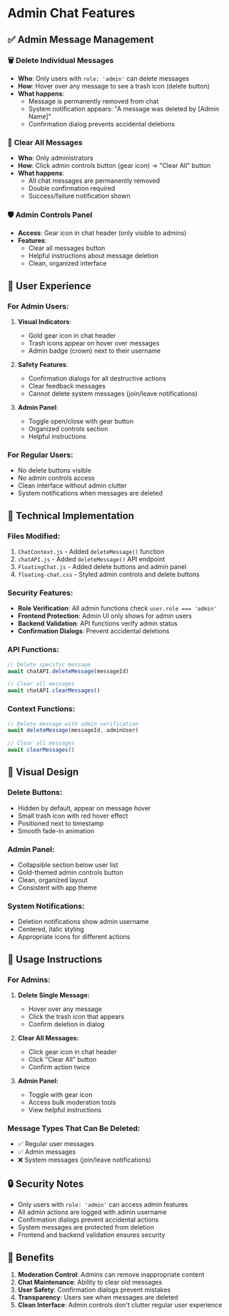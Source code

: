 # Admin Chat Features

## ✅ Admin Message Management

### 🗑️ **Delete Individual Messages**
- **Who**: Only users with `role: 'admin'` can delete messages
- **How**: Hover over any message to see a trash icon (delete button)
- **What happens**: 
  - Message is permanently removed from chat
  - System notification appears: "A message was deleted by [Admin Name]"
  - Confirmation dialog prevents accidental deletions

### 🧹 **Clear All Messages**
- **Who**: Only administrators
- **How**: Click admin controls button (gear icon) → "Clear All" button
- **What happens**:
  - All chat messages are permanently removed
  - Double confirmation required
  - Success/failure notification shown

### 🛡️ **Admin Controls Panel**
- **Access**: Gear icon in chat header (only visible to admins)
- **Features**:
  - Clear all messages button
  - Helpful instructions about message deletion
  - Clean, organized interface

## 🎯 **User Experience**

### **For Admin Users:**
1. **Visual Indicators**:
   - Gold gear icon in chat header
   - Trash icons appear on hover over messages
   - Admin badge (crown) next to their username

2. **Safety Features**:
   - Confirmation dialogs for all destructive actions
   - Clear feedback messages
   - Cannot delete system messages (join/leave notifications)

3. **Admin Panel**:
   - Toggle open/close with gear button
   - Organized controls section
   - Helpful instructions

### **For Regular Users:**
- No delete buttons visible
- No admin controls access
- Clean interface without admin clutter
- System notifications when messages are deleted

## 🔧 **Technical Implementation**

### **Files Modified:**
1. `ChatContext.js` - Added `deleteMessage()` function
2. `chatAPI.js` - Added `deleteMessage()` API endpoint
3. `FloatingChat.js` - Added delete buttons and admin panel
4. `floating-chat.css` - Styled admin controls and delete buttons

### **Security Features:**
- **Role Verification**: All admin functions check `user.role === 'admin'`
- **Frontend Protection**: Admin UI only shows for admin users
- **Backend Validation**: API functions verify admin status
- **Confirmation Dialogs**: Prevent accidental deletions

### **API Functions:**
```javascript
// Delete specific message
await chatAPI.deleteMessage(messageId)

// Clear all messages  
await chatAPI.clearMessages()
```

### **Context Functions:**
```javascript
// Delete message with admin verification
await deleteMessage(messageId, adminUser)

// Clear all messages
await clearMessages()
```

## 🎨 **Visual Design**

### **Delete Buttons:**
- Hidden by default, appear on message hover
- Small trash icon with red hover effect
- Positioned next to timestamp
- Smooth fade-in animation

### **Admin Panel:**
- Collapsible section below user list
- Gold-themed admin controls button
- Clean, organized layout
- Consistent with app theme

### **System Notifications:**
- Deletion notifications show admin username
- Centered, italic styling
- Appropriate icons for different actions

## 🚀 **Usage Instructions**

### **For Admins:**

1. **Delete Single Message:**
   - Hover over any message
   - Click the trash icon that appears
   - Confirm deletion in dialog

2. **Clear All Messages:**
   - Click gear icon in chat header
   - Click "Clear All" button
   - Confirm action twice

3. **Admin Panel:**
   - Toggle with gear icon
   - Access bulk moderation tools
   - View helpful instructions

### **Message Types That Can Be Deleted:**
- ✅ Regular user messages
- ✅ Admin messages
- ❌ System messages (join/leave notifications)

## 🔒 **Security Notes**

- Only users with `role: 'admin'` can access admin features
- All admin actions are logged with admin username
- Confirmation dialogs prevent accidental actions
- System messages are protected from deletion
- Frontend and backend validation ensures security

## 🎯 **Benefits**

1. **Moderation Control**: Admins can remove inappropriate content
2. **Chat Maintenance**: Ability to clear old messages
3. **User Safety**: Confirmation dialogs prevent mistakes
4. **Transparency**: Users see when messages are deleted
5. **Clean Interface**: Admin controls don't clutter regular user experience